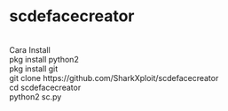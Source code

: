 # scdefacecreator
<br>
Cara Install
<br>
pkg install python2
<br>
pkg install git
<br>
git clone https://github.com/SharkXploit/scdefacecreator
<br>
cd scdefacecreator
<br>
python2 sc.py
